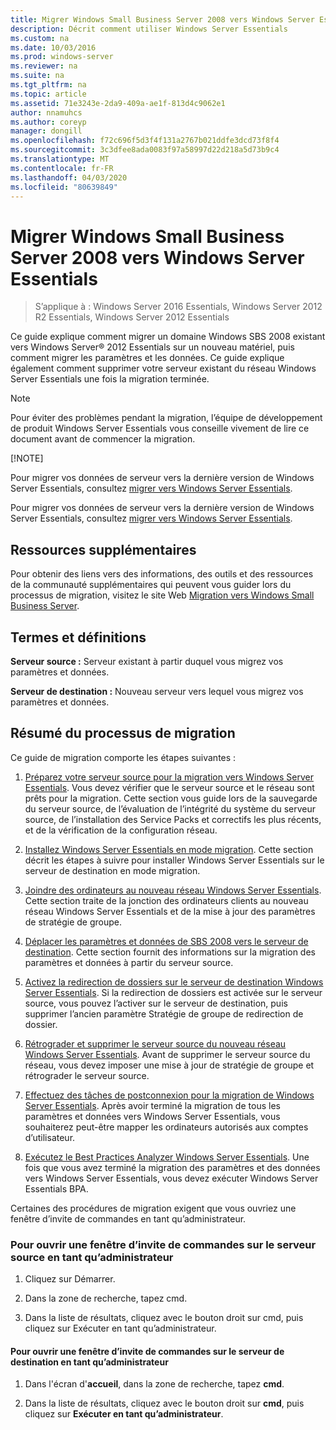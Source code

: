 ```yaml
---
title: Migrer Windows Small Business Server 2008 vers Windows Server Essentials
description: Décrit comment utiliser Windows Server Essentials
ms.custom: na
ms.date: 10/03/2016
ms.prod: windows-server
ms.reviewer: na
ms.suite: na
ms.tgt_pltfrm: na
ms.topic: article
ms.assetid: 71e3243e-2da9-409a-ae1f-813d4c9062e1
author: nnamuhcs
ms.author: coreyp
manager: dongill
ms.openlocfilehash: f72c696f5d3f4f131a2767b021ddfe3dcd73f8f4
ms.sourcegitcommit: 3c3dfee8ada0083f97a58997d22d218a5d73b9c4
ms.translationtype: MT
ms.contentlocale: fr-FR
ms.lasthandoff: 04/03/2020
ms.locfileid: "80639849"
---
```

# <a name="migrate-windows-small-business-server-2008-to-windows-server-essentials"></a>Migrer Windows Small Business Server 2008 vers Windows Server Essentials

>S’applique à : Windows Server 2016 Essentials, Windows Server 2012 R2 Essentials, Windows Server 2012 Essentials

Ce guide explique comment migrer un domaine Windows SBS 2008 existant vers Windows Server® 2012 Essentials sur un nouveau matériel, puis comment migrer les paramètres et les données. Ce guide explique également comment supprimer votre serveur existant du réseau Windows Server Essentials une fois la migration terminée.  
  
> [!NOTE]
>  Pour éviter des problèmes pendant la migration, l’équipe de développement de produit Windows Server Essentials vous conseille vivement de lire ce document avant de commencer la migration.  
> 
> [!NOTE]
> 
>  Pour migrer vos données de serveur vers la dernière version de Windows Server Essentials, consultez [migrer vers Windows Server Essentials](Migrate-from-Previous-Versions-to-Windows-Server-Essentials-or-Windows-Server-Essentials-Experience.md).  
> 
>  Pour migrer vos données de serveur vers la dernière version de Windows Server Essentials, consultez [migrer vers Windows Server Essentials](../migrate/Migrate-from-Previous-Versions-to-Windows-Server-Essentials-or-Windows-Server-Essentials-Experience.md).  

  
## <a name="additional-resources"></a>Ressources supplémentaires  
 Pour obtenir des liens vers des informations, des outils et des ressources de la communauté supplémentaires qui peuvent vous guider lors du processus de migration, visitez le site Web [Migration vers Windows Small Business Server](https://go.microsoft.com/fwlink/?LinkId=217520).  
  
## <a name="terms-and-definitions"></a>Termes et définitions  
 **Serveur source :** Serveur existant à partir duquel vous migrez vos paramètres et données.  
  
 **Serveur de destination :** Nouveau serveur vers lequel vous migrez vos paramètres et données.  
  
## <a name="migration-process-summary"></a>Résumé du processus de migration  
 Ce guide de migration comporte les étapes suivantes :  
  

1.  [Préparez votre serveur source pour la migration vers Windows Server Essentials](Prepare-your-Source-Server-for-Windows-Server-Essentials-migration.md).  Vous devez vérifier que le serveur source et le réseau sont prêts pour la migration. Cette section vous guide lors de la sauvegarde du serveur source, de l’évaluation de l’intégrité du système du serveur source, de l’installation des Service Packs et correctifs les plus récents, et de la vérification de la configuration réseau.  
  
2.  [Installez Windows Server Essentials en mode migration](Install-Windows-Server-Essentials-in-migration-mode.md).  Cette section décrit les étapes à suivre pour installer Windows Server Essentials sur le serveur de destination en mode migration.  
  
3.  [Joindre des ordinateurs au nouveau réseau Windows Server Essentials](Join-computers-to-the-new-Windows-Server-Essentials-network.md).  Cette section traite de la jonction des ordinateurs clients au nouveau réseau Windows Server Essentials et de la mise à jour des paramètres de stratégie de groupe.  
  
4.  [Déplacer les paramètres et données de SBS 2008 vers le serveur de destination](Move-Windows-SBS-2008-settings-and-data-to-the-Destination-Server-for-Windows-Server-Essentials-migration.md).  Cette section fournit des informations sur la migration des paramètres et données à partir du serveur source.  
  
5.  [Activez la redirection de dossiers sur le serveur de destination Windows Server Essentials](Enable-folder-redirection-on-the-Windows-Server-Essentials-Destination-Server.md).  Si la redirection de dossiers est activée sur le serveur source, vous pouvez l’activer sur le serveur de destination, puis supprimer l’ancien paramètre Stratégie de groupe de redirection de dossier.  
  
6.  [Rétrograder et supprimer le serveur source du nouveau réseau Windows Server Essentials](Demote-and-remove-the-Source-Server-from-the-new-Windows-Server-Essentials-network.md).  Avant de supprimer le serveur source du réseau, vous devez imposer une mise à jour de stratégie de groupe et rétrograder le serveur source.  
  
7.  [Effectuez des tâches de postconnexion pour la migration de Windows Server Essentials](Perform-post-migration-tasks-for-Windows-Server-Essentials-migration.md).  Après avoir terminé la migration de tous les paramètres et données vers Windows Server Essentials, vous souhaiterez peut-être mapper les ordinateurs autorisés aux comptes d’utilisateur.  
  
8.  [Exécutez le Best Practices Analyzer Windows Server Essentials](Run-the-Windows-Server-Essentials-Best-Practices-Analyzer.md).  Une fois que vous avez terminé la migration des paramètres et des données vers Windows Server Essentials, vous devez exécuter Windows Server Essentials BPA.   

  
 Certaines des procédures de migration exigent que vous ouvriez une fenêtre d’invite de commandes en tant qu’administrateur.  
  
###  <a name="to-open-a-command-prompt-window-on-the-source-server-as-an-administrator"></a><a name="BKMK_OpenACommandPromptAsAdmin"></a>Pour ouvrir une fenêtre d’invite de commandes sur le serveur source en tant qu’administrateur  
  
1.  Cliquez sur Démarrer.  
  
2.  Dans la zone de recherche, tapez cmd.  
  
3.  Dans la liste de résultats, cliquez avec le bouton droit sur cmd, puis cliquez sur Exécuter en tant qu’administrateur.  
  
#### <a name="to-open-a-command-prompt-window-on-the-destination-server-as-an-administrator"></a>Pour ouvrir une fenêtre d’invite de commandes sur le serveur de destination en tant qu’administrateur  
  
1.  Dans l'écran d'**accueil**, dans la zone de recherche, tapez **cmd**.  
  
2.  Dans la liste de résultats, cliquez avec le bouton droit sur **cmd**, puis cliquez sur **Exécuter en tant qu’administrateur**.
